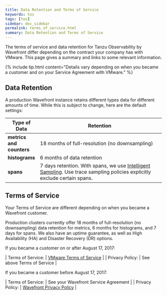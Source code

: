```yaml
---
title: Data Retention and Terms of Service
keywords: tos
tags: [tos]
sidebar: doc_sidebar
permalink: terms_of_service.html
summary: Data Retention and Terms of Service
---
```

The terms of service and data retention for Tanzu Observability by Wavefront differ depending on the contract your company has with VMware. This page gives a summary and links to some relevant information.

{% include tip.html content="Details vary depending on when you became a customer and on your Service Agreement with VMware." %}


## Data Retention

A production Wavefront instance retains different types data for different amounts of time. While this is subject to change, here are the default settings:

<table>
<tbody>
<thead>
<tr><th width="20%">Type of Data</th><th width="80%">Retention</th></tr>
</thead>
<tr><td><strong>metrics and counters</strong></td>
<td>18 months of full-resolution (no downsampling)</td></tr>
<tr><td><strong>histograms</strong></td>
<td>6 months of data retention</td></tr>
<tr><td><strong>spans</strong></td>
<td>7 days retention. With spans, we use <a href="trace_data_sampling.html#wavefront-intelligent-sampling">Intelligent Sampling</a>. Use trace sampling policies explicitly exclude certain spans.  </td></tr>
</tbody>
</table>

## Terms of Service

Your Terms of Service are different depending on when you became a Wavefront customer.

Production clusters currently offer 18 months of full-resolution (no downsampling) data retention for metrics, 6 months for histograms, and 7 days for spans. We also have an uptime guarantee, as well as High Availability (HA) and Disaster Recovery (DR) options.

If you became a customer on or after August 17, 2017:

| Terms of Service: | [VMware Terms of Service](http://www.vmware.com/download/eula/wavefront-terms-of-service.html) |
| Privacy Policy: | See above Terms of Service |

If you became a customer before August 17, 2017:

| Terms of Service: | See your Wavefront Service Agreement |
| Privacy Policy: | [Wavefront Privacy Policy](https://docs.wavefront.com/privacy.html) |
